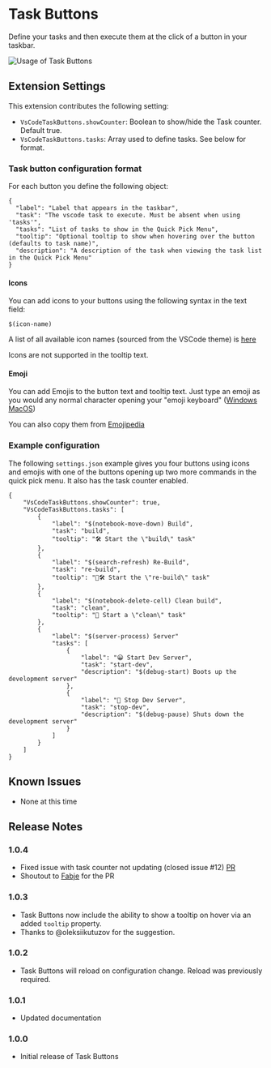 # Task Buttons

Define your tasks and then execute them at the click of a button in your taskbar.

![Usage of Task Buttons](https://media.giphy.com/media/hPnRuIXkv7SE61Gj4C/giphy.gif)

## Extension Settings

This extension contributes the following setting:

- `VsCodeTaskButtons.showCounter`: Boolean to show/hide the Task counter. Default true.
- `VsCodeTaskButtons.tasks`: Array used to define tasks. See below for format.

### Task button configuration format
For each button you define the following object:

```
{
  "label": "Label that appears in the taskbar",
  "task": "The vscode task to execute. Must be absent when using 'tasks'",
  "tasks": "List of tasks to show in the Quick Pick Menu",
  "tooltip": "Optional tooltip to show when hovering over the button (defaults to task name)",
  "description": "A description of the task when viewing the task list in the Quick Pick Menu"
}
```

#### Icons

You can add icons to your buttons using the following syntax in the text field:

    $(icon-name)

A list of all available icon names (sourced from the VSCode theme) is [here](https://code.visualstudio.com/api/references/icons-in-labels#icon-listing)

Icons are not supported in the tooltip text.

#### Emoji

You can add Emojis to the button text and tooltip text.
Just type an emoji as you would any normal character opening your "emoji keyboard" ([Windows](https://support.microsoft.com/en-us/windows/windows-keyboard-tips-and-tricks-588e0b72-0fff-6d3f-aeee-6e5116097942) [MacOS](https://support.apple.com/guide/mac-help/use-emoji-and-symbols-on-mac-mchlp1560/mac))

You can also copy them from [Emojipedia](https://emojipedia.org/)

### Example configuration

The following `settings.json` example gives you four buttons using icons and emojis with one of the buttons opening up two more commands in the quick pick menu. It also has the task counter enabled.

```
{
    "VsCodeTaskButtons.showCounter": true,
    "VsCodeTaskButtons.tasks": [
        {
            "label": "$(notebook-move-down) Build",
            "task": "build",
            "tooltip": "🛠️ Start the \"build\" task"
        },
        {
            "label": "$(search-refresh) Re-Build",
            "task": "re-build",
            "tooltip": "🧹🛠️ Start the \"re-build\" task"
        },
        {
            "label": "$(notebook-delete-cell) Clean build",
            "task": "clean",
            "tooltip": "🧹 Start a \"clean\" task"
        },
        {
            "label": "$(server-process) Server"
            "tasks": [
                {
                    "label": "😀 Start Dev Server",
                    "task": "start-dev",
                    "description": "$(debug-start) Boots up the development server"
                },
                {
                    "label": "🛑 Stop Dev Server",
                    "task": "stop-dev",
                    "description": "$(debug-pause) Shuts down the development server"
                }
            ]
        }
    ]
}
```
 

## Known Issues

- None at this time

## Release Notes

### 1.0.4

- Fixed issue with task counter not updating (closed issue #12) [PR](https://github.com/spencerwmiles/vscode-task-buttons/pull/14)
- Shoutout to [Fabje](https://github.com/FaBjE) for the PR

### 1.0.3

- Task Buttons now include the ability to show a tooltip on hover via an added `tooltip` property.
- Thanks to @oleksiikutuzov for the suggestion.

### 1.0.2

- Task Buttons will reload on configuration change. Reload was previously required.

### 1.0.1

- Updated documentation

### 1.0.0

- Initial release of Task Buttons

```

```
